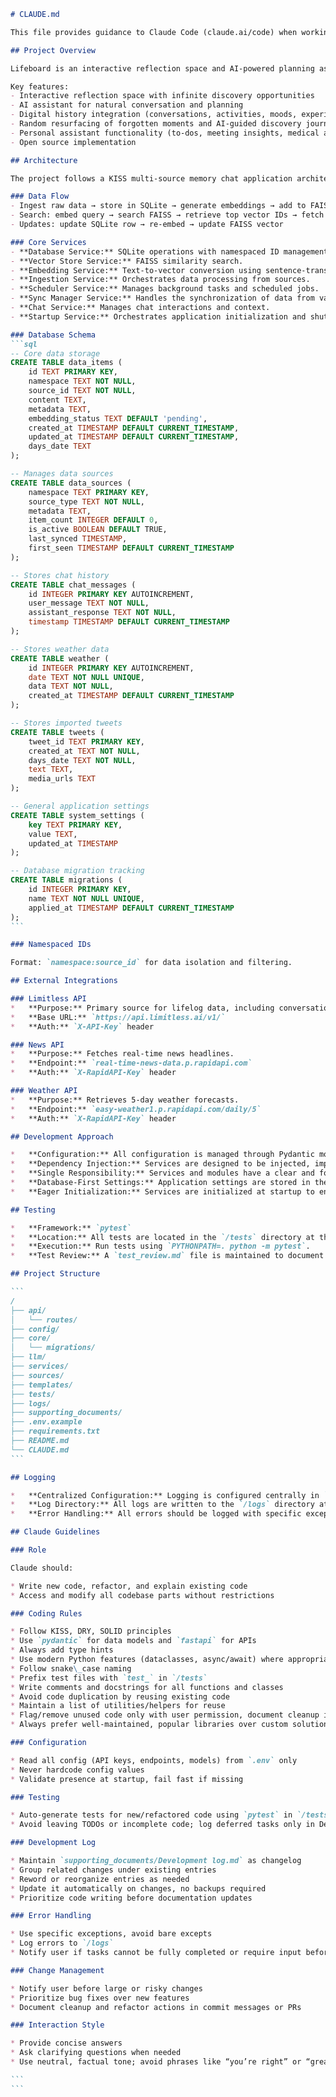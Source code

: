 ````markdown
# CLAUDE.md

This file provides guidance to Claude Code (claude.ai/code) when working with code in this repository.

## Project Overview

Lifeboard is an interactive reflection space and AI-powered planning assistant that transforms daily digital history into a personal newspaper. It integrates conversations, activities, moods, and experiences with AI assistance for discovery and planning.

Key features:
- Interactive reflection space with infinite discovery opportunities
- AI assistant for natural conversation and planning
- Digital history integration (conversations, activities, moods, experiences)
- Random resurfacing of forgotten moments and AI-guided discovery journeys
- Personal assistant functionality (to-dos, meeting insights, medical appointments)
- Open source implementation

## Architecture

The project follows a KISS multi-source memory chat application architecture with:

### Data Flow
- Ingest raw data → store in SQLite → generate embeddings → add to FAISS with same ID
- Search: embed query → search FAISS → retrieve top vector IDs → fetch SQLite rows → pass to LLM
- Updates: update SQLite row → re-embed → update FAISS vector

### Core Services
- **Database Service:** SQLite operations with namespaced ID management.
- **Vector Store Service:** FAISS similarity search.
- **Embedding Service:** Text-to-vector conversion using sentence-transformers.
- **Ingestion Service:** Orchestrates data processing from sources.
- **Scheduler Service:** Manages background tasks and scheduled jobs.
- **Sync Manager Service:** Handles the synchronization of data from various sources.
- **Chat Service:** Manages chat interactions and context.
- **Startup Service:** Orchestrates application initialization and shutdown.

### Database Schema
```sql
-- Core data storage
CREATE TABLE data_items (
    id TEXT PRIMARY KEY,
    namespace TEXT NOT NULL,
    source_id TEXT NOT NULL,
    content TEXT,
    metadata TEXT,
    embedding_status TEXT DEFAULT 'pending',
    created_at TIMESTAMP DEFAULT CURRENT_TIMESTAMP,
    updated_at TIMESTAMP DEFAULT CURRENT_TIMESTAMP,
    days_date TEXT
);

-- Manages data sources
CREATE TABLE data_sources (
    namespace TEXT PRIMARY KEY,
    source_type TEXT NOT NULL,
    metadata TEXT,
    item_count INTEGER DEFAULT 0,
    is_active BOOLEAN DEFAULT TRUE,
    last_synced TIMESTAMP,
    first_seen TIMESTAMP DEFAULT CURRENT_TIMESTAMP
);

-- Stores chat history
CREATE TABLE chat_messages (
    id INTEGER PRIMARY KEY AUTOINCREMENT,
    user_message TEXT NOT NULL,
    assistant_response TEXT NOT NULL,
    timestamp TIMESTAMP DEFAULT CURRENT_TIMESTAMP
);

-- Stores weather data
CREATE TABLE weather (
    id INTEGER PRIMARY KEY AUTOINCREMENT,
    date TEXT NOT NULL UNIQUE,
    data TEXT NOT NULL,
    created_at TIMESTAMP DEFAULT CURRENT_TIMESTAMP
);

-- Stores imported tweets
CREATE TABLE tweets (
    tweet_id TEXT PRIMARY KEY,
    created_at TEXT NOT NULL,
    days_date TEXT NOT NULL,
    text TEXT,
    media_urls TEXT
);

-- General application settings
CREATE TABLE system_settings (
    key TEXT PRIMARY KEY,
    value TEXT,
    updated_at TIMESTAMP
);

-- Database migration tracking
CREATE TABLE migrations (
    id INTEGER PRIMARY KEY,
    name TEXT NOT NULL UNIQUE,
    applied_at TIMESTAMP DEFAULT CURRENT_TIMESTAMP
);
```

### Namespaced IDs

Format: `namespace:source_id` for data isolation and filtering.

## External Integrations

### Limitless API
*   **Purpose:** Primary source for lifelog data, including conversations and activities.
*   **Base URL:** `https://api.limitless.ai/v1/`
*   **Auth:** `X-API-Key` header

### News API
*   **Purpose:** Fetches real-time news headlines.
*   **Endpoint:** `real-time-news-data.p.rapidapi.com`
*   **Auth:** `X-RapidAPI-Key` header

### Weather API
*   **Purpose:** Retrieves 5-day weather forecasts.
*   **Endpoint:** `easy-weather1.p.rapidapi.com/daily/5`
*   **Auth:** `X-RapidAPI-Key` header

## Development Approach

*   **Configuration:** All configuration is managed through Pydantic models defined in `config/models.py` and loaded via the factory in `config/factory.py`. `.env` files are used for local development.
*   **Dependency Injection:** Services are designed to be injected, improving testability.
*   **Single Responsibility:** Services and modules have a clear and focused purpose.
*   **Database-First Settings:** Application settings are stored in the database to avoid reliance on environment variables for state.
*   **Eager Initialization:** Services are initialized at startup to ensure the application is in a valid state and to fail fast if there are issues.

## Testing

*   **Framework:** `pytest`
*   **Location:** All tests are located in the `/tests` directory at the project root.
*   **Execution:** Run tests using `PYTHONPATH=. python -m pytest`.
*   **Test Review:** A `test_review.md` file is maintained to document the investigation of test failures and propose solutions.

## Project Structure

```
/
├── api/
│   └── routes/
├── config/
├── core/
│   └── migrations/
├── llm/
├── services/
├── sources/
├── templates/
├── tests/
├── logs/
├── supporting_documents/
├── .env.example
├── requirements.txt
├── README.md
└── CLAUDE.md
```

## Logging

*   **Centralized Configuration:** Logging is configured centrally in `core/logging_config.py` using the `setup_application_logging` function.
*   **Log Directory:** All logs are written to the `/logs` directory at the project root.
*   **Error Handling:** All errors should be logged with specific exceptions. Avoid bare `except` clauses.

## Claude Guidelines

### Role

Claude should:

* Write new code, refactor, and explain existing code
* Access and modify all codebase parts without restrictions

### Coding Rules

* Follow KISS, DRY, SOLID principles
* Use `pydantic` for data models and `fastapi` for APIs
* Always add type hints
* Use modern Python features (dataclasses, async/await) where appropriate
* Follow snake\_case naming
* Prefix test files with `test_` in `/tests`
* Write comments and docstrings for all functions and classes
* Avoid code duplication by reusing existing code
* Maintain a list of utilities/helpers for reuse
* Flag/remove unused code only with user permission, document cleanup in commits
* Always prefer well-maintained, popular libraries over custom solutions; verify maintenance and popularity, suggest alternatives with trade-offs

### Configuration

* Read all config (API keys, endpoints, models) from `.env` only
* Never hardcode config values
* Validate presence at startup, fail fast if missing

### Testing

* Auto-generate tests for new/refactored code using `pytest` in `/tests`
* Avoid leaving TODOs or incomplete code; log deferred tasks only in Development log

### Development Log

* Maintain `supporting_documents/Development log.md` as changelog
* Group related changes under existing entries
* Reword or reorganize entries as needed
* Update it automatically on changes, no backups required
* Prioritize code writing before documentation updates

### Error Handling

* Use specific exceptions, avoid bare excepts
* Log errors to `/logs`
* Notify user if tasks cannot be fully completed or require input before proceeding

### Change Management

* Notify user before large or risky changes
* Prioritize bug fixes over new features
* Document cleanup and refactor actions in commit messages or PRs

### Interaction Style

* Provide concise answers
* Ask clarifying questions when needed
* Use neutral, factual tone; avoid phrases like “you’re right” or “great question”

```
```
